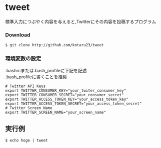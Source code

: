# tweet

標準入力につぶやく内容を与えると,Twitterにその内容を投稿するプログラム


### Download

```
$ git clone http://github.com/kotaru23/tweet
```

### 環境変数の設定
.bashrcまたは.bash_profileに下記を記述  
.bash_profileに書くことを推奨  

```
# Twitter API Keys
export TWITTER_CONSUMER_KEY="your_twiter_consumer_key"
export TWITTER_CONSUMER_SECRET="your_consumer_secret"
export TWITTER_ACCESS_TOKEN_KEY="your_access_token_key"
export TWITTER_ACCESS_TOKEN_SECRET="your_access_token_secret"
# Twitter Screen Name
export TWITTER_SCREEN_NAME="your_screen_name"
```

## 実行例

```
$ echo hoge | tweet
```
